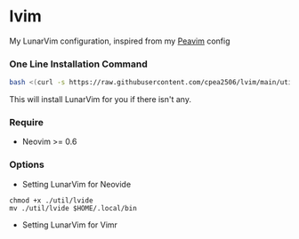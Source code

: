 # lvim

My LunarVim configuration, inspired from my [Peavim](https://github.com/cpea2506/peavim) config

### One Line Installation Command

```bash
bash <(curl -s https://raw.githubusercontent.com/cpea2506/lvim/main/utils/install.sh)
```

This will install LunarVim for you if there isn't any.

### Require

- Neovim >= 0.6

### Options

- Setting LunarVim for Neovide

```
chmod +x ./util/lvide
mv ./util/lvide $HOME/.local/bin
```

- Setting LunarVim for Vimr

```

```
